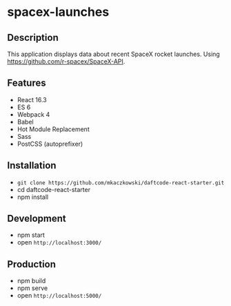# spacex-launches

## Description
This application displays data about recent SpaceX rocket launches.
Using https://github.com/r-spacex/SpaceX-API.

## Features
* React 16.3
* ES 6
* Webpack 4
* Babel
* Hot Module Replacement
* Sass
* PostCSS (autoprefixer)

## Installation
* `git clone https://github.com/mkaczkowski/daftcode-react-starter.git`
* cd daftcode-react-starter
* npm install

## Development
* npm start
* open `http://localhost:3000/`

## Production
* npm build
* npm serve
* open `http://localhost:5000/`
